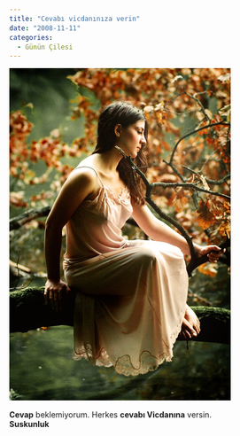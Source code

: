```yaml
---
title: "Cevabı vicdanınıza verin"
date: "2008-11-11"
categories: 
  - Günün Çilesi
---
```


**[![mother_nature_by_marinshe.jpg](../uploads/2008/11/mother_nature_by_marinshe.jpg)](../uploads/2008/11/mother_nature_by_marinshe.jpg "mother_nature_by_marinshe.jpg")**

**Cevap** beklemiyorum. Herkes **cevabı Vicdanına** versin.                   **Suskunluk**
